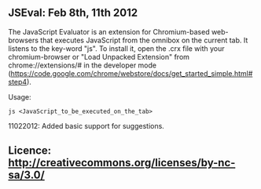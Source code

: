 JSEval: Feb 8th, 11th 2012
-----------------------------------------------------------
The JavaScript Evaluator is an extension for Chromium-based web-browsers that executes JavaScript from the omnibox on the current tab.
It listens to the key-word "js".
To install it, open the .crx file with your chromium-browser or "Load Unpacked Extension" from chrome://extensions/# in the developer mode (https://code.google.com/chrome/webstore/docs/get_started_simple.html#step4).

Usage:

    js <JavaScript_to_be_executed_on_the_tab>

11022012: Added basic support for suggestions.

Licence: http://creativecommons.org/licenses/by-nc-sa/3.0/
-----------------------------------------------------------
